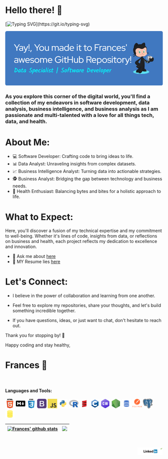 # Hello there! 👋

[![Typing SVG](https://readme-typing-svg.herokuapp.com/?lines=....+Feel+free+to+connect!)](https://git.io/typing-svg)


<img src="PersonalFolder/header.png" alt="Introduction to my page">

<!--
**Rola01/Rola01** is a ✨ _special_ ✨ repository because its `README.md` (this file) appears on your GitHub profile.

-->

### As you explore this corner of the digital world, you'll find a collection of my endeavors in software development, data analysis, business intelligence, and business analysis as I am passionate and multi-talented with a love for all things tech, data, and health. 

# About Me:

- 💻 Software Developer: Crafting code to bring ideas to life.
- 📊 Data Analyst: Unraveling insights from complex datasets.
- 📈 Business Intelligence Analyst: Turning data into actionable strategies.
- 🕵️ Business Analyst: Bridging the gap between technology and business needs.
- 🌱 Health Enthusiast: Balancing bytes and bites for a holistic approach to life.

# What to Expect:
Here, you'll discover a fusion of my technical expertise and my commitment to well-being. Whether it's lines of code, insights from data, or reflections on business and health, each project reflects my dedication to excellence and innovation.
- 💬 Ask me about [here](https://github.com/Frances-Odunaiya/Frances-Odunaiya/issues)
- 👯 MY Resume lies [here](https://Frances-Odunaiya.github.io/Online_Resume/)

# Let's Connect:
- I believe in the power of collaboration and learning from one another. 
- Feel free to explore my repositories, share your thoughts, and let's build something incredible together. 

- If you have questions, ideas, or just want to chat, don't hesitate to reach out.

Thank you for stopping by! 🌟

Happy coding and stay healthy,
# Frances 🚀
<br />

#### Languages and Tools:



<code><img height="30" src="https://github.com/github/explore/blob/main/topics/html/html.png"></code>
<code><img height="30" src="https://github.com/github/explore/blob/main/topics/markdown/markdown.png"></code>
<code><img height="30" src="https://github.com/github/explore/blob/main/topics/css/css.png"></code>
<code><img height="30" src="https://github.com/github/explore/blob/main/topics/bootstrap/bootstrap.png"></code>
<code><img height="30" src="https://raw.githubusercontent.com/github/explore/80688e429a7d4ef2fca1e82350fe8e3517d3494d/topics/javascript/javascript.png"></code>
<code><img height="30" src="https://github.com/github/explore/blob/main/topics/python/python.png"></code>
<code><img height="30" src="https://github.com/github/explore/blob/main/topics/r/r.png"></code>
<code><img height="30" src="https://github.com/github/explore/blob/main/topics/scala/scala.png"></code>
<code><img height="30" src="https://github.com/github/explore/blob/main/topics/c/c.png"></code>
<code><img height="30" src="https://github.com/github/explore/blob/main/topics/csharp/csharp.png"></code>
<code><img height="30" src="https://raw.githubusercontent.com/github/explore/80688e429a7d4ef2fca1e82350fe8e3517d3494d/topics/nodejs/nodejs.png"></code>
<code><img height="30" src="https://github.com/github/explore/blob/main/topics/sql/sql.png"></code>
<code><img height="30" src="https://github.com/github/explore/blob/main/topics/postman/postman.png"></code>
<code><img height="30" src="https://github.com/github/explore/blob/main/topics/postgresql/postgresql.png"></code>
<code><img height="30" src="https://github.com/github/explore/blob/main/topics/database/database.png"></code>

|<a href="https://github.com/frances-odunaiya/github-readme-stats"><img align="center" src="https://github-readme-stats.vercel.app/api?username=frances-odunaiya&show_icons=true&include_all_commits=true&theme=dark&count_private=true&hide_border=true&border_radius=2&hide=stars" alt="Frances' github stats" /></a> | <a href="https://github.com/frances-odunaiya/github-readme-stats"><img align="center" src="https://github-readme-stats.vercel.app/api/top-langs/?username=frances-odunaiya&layout=compact&theme=dark&hide_border=true&hide=html,css" /></a> |
| ------------- | -------------- |

<br />
<br />

<a href="https://www.linkedin.com/in/frances-odunaiya">
  <img align="right" alt="Frances Odunaiya | Linkedin" width="80px" src="PersonalFolder/linked in logo.png" />
</a>
